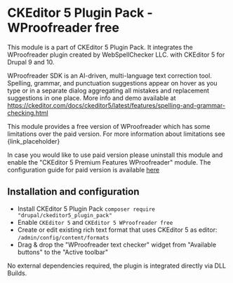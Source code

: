 # CKEditor 5 Plugin Pack - WProofreader free
This module is a part of CKEditor 5 Plugin Pack. It integrates the WProofreader plugin created by WebSpellChecker LLC. with CKEditor 5 for Drupal 9 and 10.

WProofreader SDK is an AI-driven, multi-language text correction tool. Spelling, grammar, and punctuation suggestions appear on hover as you type or in a separate dialog aggregating all mistakes and replacement suggestions in one place.
More info and demo available at https://ckeditor.com/docs/ckeditor5/latest/features/spelling-and-grammar-checking.html

This module provides a free version of WProofreader which has some limitations over the paid version. For more information about limitations see {link_placeholder}

In case you would like to use paid version please uninstall this module and enable the "CKEditor 5 Premium Features WProofreader" module.
The configuration guide for paid version is available [here](https://www.drupal.org/docs/contributed-modules/ckeditor-5-premium-features/how-to-install-and-set-up-the-module#s-wproofreader-spelling-and-grammar-checker-configuration)

## Installation and configuration
- Install CKEditor 5 Plugin Pack `composer require "drupal/ckeditor5_plugin_pack"`
- Enable `CKEditor 5` and `CKEditor 5 WProofreader free`
- Create or edit existing rich text format that uses CKEditor 5 as editor: `/admin/config/content/formats`
- Drag & drop the "WProofreader text checker" widget from "Available buttons" to the "Active toolbar"

No external dependencies required, the plugin is integrated directly via DLL Builds.
